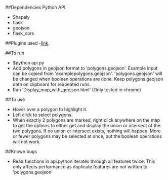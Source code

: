 ##Dependencies Python API
 - Shapely
 - flask
 - geojson
 - flask_cors

##Plugins used
-[link](example).

  [example]: https://github.com/aratcliffe/Leaflet.contextmenu

##To run

- $python api.py
- Add polygons in geojson format to 'polygons.geojson'. Example input can be copied from 'examplepolygons.geojson'. 'polygons.geojson' will be changed when boolean operations are done. Keep polygons.geojson data on clipboard for reapeated runs.
- Run 'Display_map_with_geojson.html' (Only tested in chrome)

##To use
- Hover over a polygon to highlight it.
- Left click to select polygons.
- When exactly 2 polygons are marked, right click anywhere on the map to get the options to either get and display the union or intersect of the two polygons. If no union or intersect exists, nothing will happen. More or fewer polygons may be selected at once, but the boolean operations will not work. 

##Known bugs
- Read functions in api.python iterates through all features twice. This only affects performance as duplicate features are not written to 'polygons.geojson'
